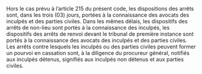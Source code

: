 Hors le cas prévu à l’article 215 du présent code, les dispositions des arrêts sont, dans les trois (03) jours, portées à la connaissance des avocats des inculpés et des parties civiles.
Dans les mêmes délais, les dispositifs des arrêts de non-lieu sont portés à la connaissance des inculpés, les dispositifs des arrêts de renvoi devant le tribunal de première instance sont portés à la connaissance des avocats des inculpés et des parties civiles.
Les arrêts contre lesquels les inculpés ou des parties civiles peuvent former un pourvoi en cassation sont, à la diligence du procureur général, notifiés aux inculpés détenus, signifiés aux inculpés non détenus et aux parties civiles.